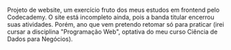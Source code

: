 Projeto de website, um exercício fruto dos meus estudos em frontend pelo Codecademy. O site está incompleto ainda, pois a banda titular encerrou suas atividades. Porém, ano que vem pretendo retomar só para praticar (irei cursar a disciplina "Programação Web", optativa do meu curso Ciência de Dados para Negócios).
